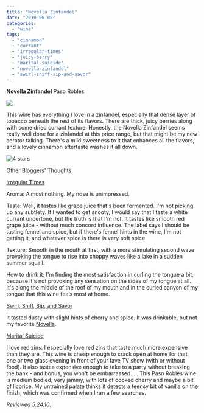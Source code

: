 ```yaml
---
title: "Novella Zinfandel"
date: "2010-06-08"
categories:
  - "wine"
tags:
  - "cinnamon"
  - "currant"
  - "irregular-times"
  - "juicy-berry"
  - "marital-suicide"
  - "novella-zinfandel"
  - "swirl-sniff-sip-and-savor"
---
```


**Novella Zinfandel** Paso Robles

![](http://www.rebeccagomezfarrell.com/gourmez/photos/novellazin.jpg)

This wine has everything I love in a zinfandel, especially that dense layer of tobacco beneath the rest of its flavors. There are thick, juicy berries along with some dried currant texture. Honestly, the Novella Zinfandel seems really well done for a zinfandel at this price range, but that might be my new aerator talking. There's a mild sweetness to it that enhances all the flavors, and a lovely cinnamon aftertaste washes it all down.




<div class="caption">

![4 stars](http://www.rebeccagomezfarrell.com/wp-content/uploads/2009/02/rating_truffle1.gif "rating_truffle1")</div>
  Other Bloggers' Thoughts:

[Irregular Times](http://irregulartimes.com/index.php/archives/2008/11/16/novella-zinfandel-by-paso-robles/)

Aroma: Almost nothing. My nose is unimpressed.

Taste: Well, it tastes like grape juice that's been fermented. I'm not picking up any subtlety. If I wanted to get snooty, I would say that I taste a white currant undertone, but the truth is that I'm not. It tastes like smooth red grape juice - without much concord influence. The label says I should be tasting fennel and spice, but if there's fennel hints in the wine, I'm not getting it, and whatever spice is there is very soft spice.

Texture: Smooth in the mouth at first, with a more stimulating second wave provoking the tongue to rise into choppy waves like a lake in a sudden summer squall.

How to drink it: I'm finding the most satisfaction in curling the tongue a bit, because it's not provoking any sensation on the sides of my tongue at all. It's along the middle of the roof of my mouth and in the curled canyon of my tongue that this wine feels most at home.

[Swirl, Sniff, Sip, and Savor](http://swirlsniffsipandsavor.blogspot.com/2009/01/novella-zinfandel-falls-flat.html)

It tasted dusty with slight hints of cherry and spice. It was drinkable, but not my favorite [Novella](http://www.eosvintage.com/novella.html).

[Marital Suicide](http://maritalsuicide.blogspot.com/2009/06/wine-novella-zinfandel-trader-joes-699.html)

I love red zins. I especially love red zins that taste much more expensive than they are. This wine is cheap enough to crack open at home for that one or two glass evening in front of your fave TV show (with or without food). It also tastes expensive enough to take to a party without breaking the bank - and bonus, you won't be embarrassed. . . This Paso Robles wine is medium bodied, very jammy, with lots of cooked cherry and maybe a bit of licorice. My untrained palate thinks it detects a teensy bit of vanilla on the finish, which was confirmed when I ran a few searches.

_Reviewed 5.24.10._
